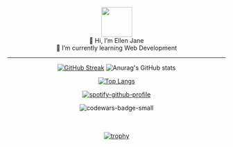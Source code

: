 <div align="center">
<img height="69" width="71" alt="" border="0" src="https://img2.gimm.io/10035d57-b9eb-42b5-a4dc-e324489b994f/-/resize/142x138/img.png">


</div>
<div align="center">
<span>👋 Hi, I’m Ellen Jane </span><br>
<span> 🌱 I’m currently learning Web Development</span>
</div>
<hr>
<div align="center">

[![GitHub Streak](https://github-readme-streak-stats.herokuapp.com?user=ellenjane001&theme=dark)](https://git.io/streak-stats)
![Anurag's GitHub stats](https://github-readme-stats.vercel.app/api?username=ellenjane001&show_icons=true&theme=radical)

</div>
<div align="center">

[![Top Langs](https://github-readme-stats.vercel.app/api/top-langs/?username=ellenjane001&layout=compact&theme=radical)](https://github.com/anuraghazra/github-readme-stats)

[![spotify-github-profile](https://spotify-github-profile.vercel.app/api/view?uid=314h555j6ta2yel6pl3bqooieajm&cover_image=true&theme=natemoo-re&bar_color=5d32d2&bar_color_cover=false)](https://github.com/kittinan/spotify-github-profile)


</div>
<div align="center">
<img src="https://www.codewars.com/users/ellenjane001/badges/small" alt="codewars-badge-small">
</div>
<br>
<!---
ellenjane001/ellenjane001 is a ✨ special ✨ repository because its `README.md` (this file) appears on your GitHub profile.
You can click the Preview link to take a look at your changes.
--->
<br>
<div align="center">

[![trophy](https://github-profile-trophy.vercel.app/?username=ellenjane001&theme=onedark)](https://github.com/ryo-ma/github-profile-trophy)

</div>
<br>
